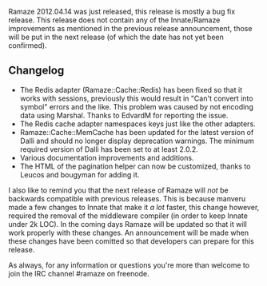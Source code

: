 Ramaze 2012.04.14 was just released, this release is mostly a bug fix
release. This release does not contain any of the Innate/Ramaze
improvements as mentioned in the previous release announcement, those
will be put in the next release (of which the date has not yet been
confirmed).

## Changelog

* The Redis adapter (Ramaze::Cache::Redis) has been fixed so that it
  works with sessions, previously this would result in "Can't convert
  into symbol" errors and the like. This problem was caused by not
  encoding data using Marshal. Thanks to EdvardM for reporting the
  issue.
* The Redis cache adapter namespaces keys just like the other adapters.
* Ramaze::Cache::MemCache has been updated for the latest version of
  Dalli and should no longer display deprecation warnings. The minimum
  required version of Dalli has been set to at least 2.0.2.
* Various documentation improvements and additions.
* The HTML of the pagination helper can now be customized, thanks to
  Leucos and bougyman for adding it.

I also like to remind you that the next release of Ramaze will *not* be
backwards compatible with previous releases. This is because manveru
made a few changes to Innate that make it *a lot* faster, this change
however, required the removal of the middleware compiler (in order to
keep Innate under 2k LOC). In the coming days Ramaze will be updated so
that it will work properly with these changes. An announcement will be
made when these changes have been comitted so that developers can
prepare for this release.

As always, for any information or questions you're more than welcome to
join the IRC channel #ramaze on freenode.
